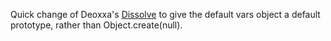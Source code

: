 Quick change of Deoxxa's [Dissolve](https://github.com/deoxxa/dissolve) to give the default vars object a default prototype, rather than Object.create(null).

